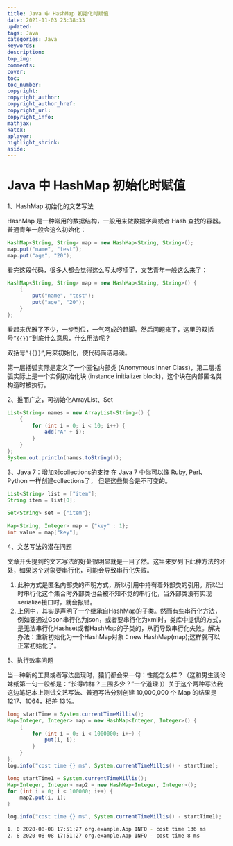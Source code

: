 ```yaml
---
title: Java 中 HashMap 初始化时赋值
date: 2021-11-03 23:38:33
updated:
tags: Java
categories: Java
keywords: 
description:
top_img:
comments:
cover:
toc:
toc_number:
copyright:
copyright_author:
copyright_author_href:
copyright_url:
copyright_info:
mathjax:
katex:
aplayer:
highlight_shrink:
aside:
---
```


# Java 中 HashMap 初始化时赋值

1、HashMap 初始化的文艺写法

HashMap 是一种常用的数据结构，一般用来做数据字典或者 Hash 查找的容器。普通青年一般会这么初始化：

```java
HashMap<String, String> map = new HashMap<String, String>();
map.put("name", "test");  
map.put("age", "20");
```

看完这段代码，很多人都会觉得这么写太啰嗦了，文艺青年一般这么来了：

```java
HashMap<String, String> map = new HashMap<String, String>() {
    {
        put("name", "test");  
        put("age", "20"); 
    }
};
```

看起来优雅了不少，一步到位，一气呵成的赶脚。然后问题来了，这里的双括号`”{{}}”`到底什么意思，什么用法呢？

双括号`”{{}}”`,用来初始化，使代码简洁易读。

第一层括弧实际是定义了一个匿名内部类 (Anonymous Inner Class)，第二层括弧实际上是一个实例初始化块 (instance initializer block)，这个块在内部匿名类构造时被执行。

2、推而广之，可初始化ArrayList、Set

```java
List<String> names = new ArrayList<String>() {
    {
        for (int i = 0; i < 10; i++) {
            add("A" + i);
        }
    }
};
System.out.println(names.toString());
```

3、Java 7：增加对collections的支持
在 Java 7 中你可以像 Ruby, Perl、Python 一样创建collections了， 但是这些集合是不可变的。

```java
List<String> list = ["item"];
String item = list[0];
  
Set<String> set = {"item"};
  
Map<String, Integer> map = {"key" : 1};
int value = map["key"];
```

4、文艺写法的潜在问题

文章开头提到的文艺写法的好处很明显就是一目了然。这里来罗列下此种方法的坏处，如果这个对象要串行化，可能会导致串行化失败。

1. 此种方式是匿名内部类的声明方式，所以引用中持有着外部类的引用。所以当时串行化这个集合时外部类也会被不知不觉的串行化，当外部类没有实现serialize接口时，就会报错。
2. 上例中，其实是声明了一个继承自HashMap的子类。然而有些串行化方法，例如要通过Gson串行化为json，或者要串行化为xml时，类库中提供的方式，是无法串行化Hashset或者HashMap的子类的，从而导致串行化失败。解决办法：重新初始化为一个HashMap对象：new HashMap(map);这样就可以正常初始化了。

5、执行效率问题

当一种新的工具或者写法出现时，猿们都会来一句：性能怎么样？（这和男生谈论妹纸第一句一般都是：“长得咋样？三围多少？”一个道理:)）关于这个两种写法我这边笔记本上测试文艺写法、普通写法分别创建 10,000,000 个 Map 的结果是 1217、1064，相差 13%。

```java
long startTime = System.currentTimeMillis();
Map<Integer, Integer> map = new HashMap<Integer, Integer>() {
    {
        for (int i = 0; i < 1000000; i++) {
            put(i, i);
        }
    }
};
log.info("cost time {} ms", System.currentTimeMillis() - startTime);

long startTime1 = System.currentTimeMillis();
Map<Integer, Integer> map2 = new HashMap<Integer, Integer>();
for (int i = 0; i < 100000; i++) {
    map2.put(i, i);
}

log.info("cost time {} ms", System.currentTimeMillis() - startTime1);
```

```sh
1. 0 2020-08-08 17:51:27 org.example.App INFO - cost time 136 ms
2. 8 2020-08-08 17:51:27 org.example.App INFO - cost time 8 ms
```

